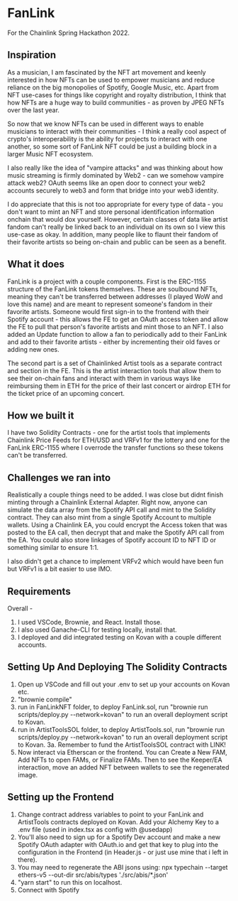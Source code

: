 # FanLink
For the Chainlink Spring Hackathon 2022.

## Inspiration
As a musician, I am fascinated by the NFT art movement and keenly interested in how NFTs can be used to empower musicians and reduce reliance on the big monopolies of Spotify, Google Music, etc. Apart from NFT use-cases for things like copyright and royalty distribution, I think that how NFTs are a huge way to build communities - as proven by JPEG NFTs over the last year. 

So now that we know NFTs can be used in different ways to enable musicians to interact with their communities - I think a really cool aspect of crypto's interoperability is the ability for projects to interact with one another, so some sort of FanLink NFT could be just a building block in a larger Music NFT ecosystem. 

I also really like the idea of "vampire attacks" and was thinking about how music streaming is firmly dominated by Web2 - can we somehow vampire attack web2? OAuth seems like an open door to connect your web2 accounts securely to web3 and form that bridge into your web3 identity. 

I do appreciate that this is not too appropriate for every type of data - you don't want to mint an NFT and store personal identification information onchain that would dox yourself. However, certain classes of data like artist fandom can't really be linked back to an individual on its own so I view this use-case as okay. In addition, many people like to flaunt their fandom of their favorite artists so being on-chain and public can be seen as a benefit.

## What it does
FanLink is a project with a couple components. First is the ERC-1155 structure of the FanLink tokens themselves. These are soulbound NFTs, meaning they can't be transferred between addresses (I played WoW and love this name) and are meant to represent someone's fandom in their favorite artists. Someone would first sign-in to the frontend with their Spotify account - this allows the FE to get an OAuth access token and allow the FE to pull that person's favorite artists and mint those to an NFT. I also added an Update function to allow a fan to periodically add to their FanLink and add to their favorite artists - either by incrementing their old faves or adding new ones.

The second part is a set of Chainlinked Artist tools as a separate contract and section in the FE. This is the artist interaction tools that allow them to see their on-chain fans and interact with them in various ways like reimbursing them in ETH for the price of their last concert or airdrop ETH for the ticket price of an upcoming concert. 

## How we built it
I have two Solidity Contracts - one for the artist tools that implements Chainlink Price Feeds for ETH/USD and VRFv1 for the lottery and one for the FanLink ERC-1155 where I overrode the transfer functions so these tokens can't be transferred.

## Challenges we ran into
Realistically a couple things need to be added. I was close but didnt finish minting through a Chainlink External Adapter. Right now, anyone can simulate the data array from the Spotify API call and mint to the Solidity contract. They can also mint from a single Spotify Account to multiple wallets. Using a Chainlink EA, you could encrypt the Access token that was posted to the EA call, then decrypt that and make the Spotify API call from the EA. You could also store linkages of Spotify account ID to NFT ID or something similar to ensure 1:1.

I also didn't get a chance to implement VRFv2 which would have been fun but VRFv1 is a bit easier to use IMO.


## Requirements
Overall - 
1. I used VSCode, Brownie, and React. Install those. 
2. I also used Ganache-CLI for testing locally, install that.
3. I deployed and did integrated testing on Kovan with a couple different accounts.


## Setting Up And Deploying The Solidity Contracts
1. Open up VSCode and fill out your .env to set up your accounts on Kovan etc.
2. "brownie compile"
3. run in FanLinkNFT folder, to deploy FanLink.sol, run "brownie run scripts/deploy.py --network=kovan" to run an overall deployment script to Kovan.
4. run in ArtistToolsSOL folder, to deploy ArtistTools.sol, run "brownie run scripts/deploy.py --network=kovan" to run an overall deployment script to Kovan.
3a. Remember to fund the ArtistToolsSOL contract with LINK!
4. Now interact via Etherscan or the frontend. You can Create a New FAM, Add NFTs to open FAMs, or Finalize FAMs. Then to see the Keeper/EA interaction, move an added NFT between wallets to see the regenerated image.

## Setting up the Frontend
1. Change contract address variables to point to your FanLink and ArtistTools contracts deployed on Kovan. Add your Alchemy Key to a .env file (used in index.tsx as config with @usedapp)
2. You'll also need to sign up for a Spotify Dev account and make a new Spotify OAuth adapter with OAuth.io and get that key to plug into the configuration in the Frontend (in Header.js - or just use mine that i left in there).
3. You may need to regenerate the ABI jsons using: npx typechain --target ethers-v5 --out-dir src/abis/types './src/abis/*.json'
4. "yarn start" to run this on localhost.
5. Connect with Spotify
